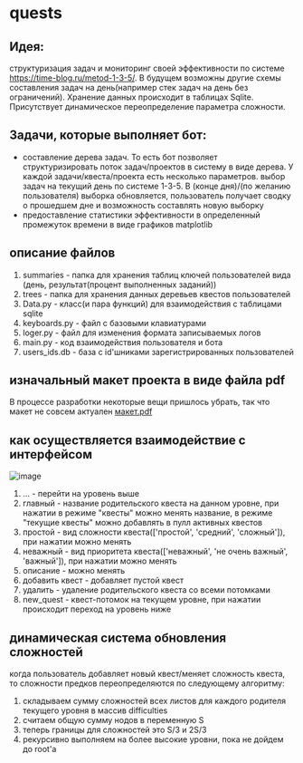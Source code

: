 # quests
## Идея:
структуризация задач и мониторинг своей эффективности по системе https://time-blog.ru/metod-1-3-5/. В будущем возможны другие схемы составления задач на день(например стек задач на день без ограничений). Хранение данных происходит в таблицах Sqlite. Присутствует динамическое переопределение параметра сложности.

## Задачи, которые выполняет бот:
* составление дерева задач. То есть бот позволяет структуризировать поток задач/проектов в систему в виде дерева. У каждой задачи/квеста/проекта есть несколько параметров.
выбор задач на текущий день по системе 1-3-5. В (конце дня)/(по желанию пользователя) выборка обновляется, пользователь получает сводку о прошедшем дне и возможность составлять новую выборку
* предоставление статистики эффективности в определенный промежуток времени в виде графиков matplotlib

## 
## описание файлов
1. summaries - папка для хранения таблиц ключей пользователей вида (день, результат(процент выполненных заданий))
2. trees - папка для хранения данных деревьев квестов пользователей
3. Data.py - класс(и пара функций) для взаимодействия с таблицами sqlite
4. keyboards.py - файл с базовыми клавиатурами
5. loger.py - файл для изменения формата записываемых логов
6. main.py - код взаимодействия пользователя и бота
7. users_ids.db - база с id'шниками зарегистрированных пользователей

## изначальный макет проекта в виде файла pdf
В процессе разработки некоторые вещи пришлось убрать, так что макет не совсем актуален
[макет.pdf](https://github.com/skitarii01/quests/files/6862463/default.pdf)


## как осуществляется взаимодействие c интерфейсом
![image](https://user-images.githubusercontent.com/44062411/126644569-37eb15ec-3e79-4408-bf19-6d4cc6102471.png)
1. ... - перейти на уровень выше
2. главный - название родительского квеста на данном уровне, при нажатии в режиме "квесты" можно менять название, в режиме "текущие квесты" можно добавлять в пулл активных квестов
3. простой - вид сложности квеста(['простой', 'средний', 'сложный']), при нажатии можно менять
4. неважный - вид приоритета квеста(['неважный', 'не очень важный', 'важный']), при нажатии можно менять
5. описание - можно менять
6. добавить квест - добавляет пустой квест
7. удалить - удаление родительского квеста со всеми потомками
8. new_quest - квест-потомок на текущем уровне, при нажатии происходит переход на уровень ниже

## динамическая система обновления сложностей
когда пользователь добавляет новый квест/меняет сложность квеста, то сложности предков переопределяются по следующему алгоритму:
1. складываем сумму сложностей всех листов для каждого родителя текущего уровня в массив difficulties
2. считаем общую сумму нодов в переменную S
3. теперь границы для сложностей это S/3 и 2S/3
4. рекурсивно выполняем на более высокие уровни, пока не дойдем до root'а

